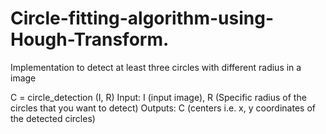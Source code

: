 # Circle-fitting-algorithm-using-Hough-Transform.
Implementation to detect at least three circles with different radius in a image

C = circle_detection (I, R)
Input: I (input image), R (Specific radius of the circles that you want to detect)
Outputs: C (centers i.e. x, y coordinates of the detected circles)
